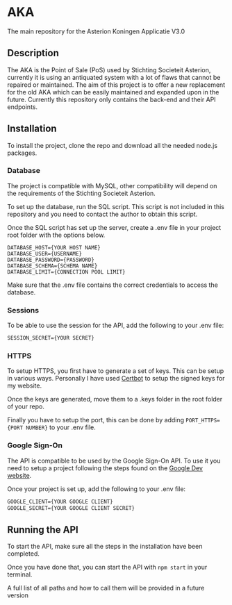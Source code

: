 # AKA

The main repository for the Asterion Koningen Applicatie V3.0

## Description

The AKA is the Point of Sale (PoS) used by Stichting Societeit Asterion, currently it is using an antiquated system with a lot of flaws that cannot be repaired or maintained. The aim of this project is to offer a new replacement for the old AKA which can be easily maintained and expanded upon in the future. Currently this repository only contains the back-end and their API endpoints.

## Installation

To install the project, clone the repo and download all the needed node.js packages.

### Database

The project is compatible with MySQL, other compatibility will depend on the requirements of the Stichting Societeit Asterion.

To set up the database, run the SQL script. This script is not included in this repository and you need to contact the author to obtain this script.

Once the SQL script has set up the server, create a .env file in your project root folder with the options below.

```env
DATABASE_HOST={YOUR HOST NAME}
DATABASE_USER={USERNAME}
DATABASE_PASSWORD={PASSWORD}
DATABASE_SCHEMA={SCHEMA NAME}
DATABASE_LIMIT={CONNECTION POOL LIMIT}
```

Make sure that the .env file contains the correct credentials to access the database.

### Sessions

To be able to use the session for the API, add the following to your .env file:

```txt
SESSION_SECRET={YOUR SECRET}
```

### HTTPS

To setup HTTPS, you first have to generate a set of keys. This can be setup in various ways. Personally I have used [Certbot](https://certbot.eff.org/) to setup the signed keys for my website.

Once the keys are generated, move them to a .keys folder in the root folder of your repo.

Finally you have to setup the port, this can be done by adding ``PORT_HTTPS={PORT NUMBER}`` to your .env file.

### Google Sign-On

The API is compatible to be used by the Google Sign-On API. To use it you need to setup a project following the steps found on the [Google Dev website](https://developers.google.com/identity/sign-in/web/sign-in).

Once your project is set up, add the following to your .env file:

```txt
GOOGLE_CLIENT={YOUR GOOGLE CLIENT}
GOOGLE_SECRET={YOUR GOOGLE CLIENT SECRET}
```

## Running the API

To start the API, make sure all the steps in the installation have been completed.

Once you have done that, you can start the API with ``npm start`` in your terminal.

A full list of all paths and how to call them will be provided in a future version
